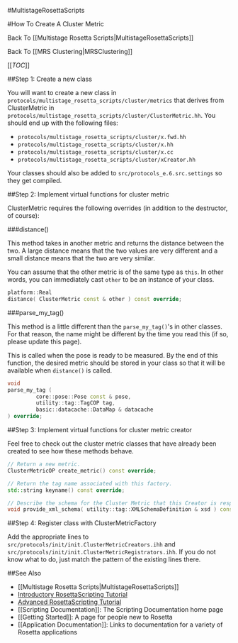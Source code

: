 #MultistageRosettaScripts

#How To Create A Cluster Metric

Back To [[Multistage Rosetta Scripts|MultistageRosettaScripts]]

Back To [[MRS Clustering|MRSClustering]]

[[_TOC_]]

##Step 1: Create a new class

You will want to create a new class in
`protocols/multistage_rosetta_scripts/cluster/metrics`
that derives from ClusterMetric in
`protocols/multistage_rosetta_scripts/cluster/ClusterMetric.hh`.
You should end up with the following files:

- `protocols/multistage_rosetta_scripts/cluster/x.fwd.hh`
- `protocols/multistage_rosetta_scripts/cluster/x.hh`
- `protocols/multistage_rosetta_scripts/cluster/x.cc`
- `protocols/multistage_rosetta_scripts/cluster/xCreator.hh`

Your classes should also be added to `src/protocols_e.6.src.settings`
so they get compiled.

##Step 2: Implement virtual functions for cluster metric

ClusterMetric requires the following overrides
(in addition to the destructor, of course):

###distance()

This method takes in another metric and returns the distance between the two.
A large distance means that the two values are very different
and a small distance means that the two are very similar.

You can assume that the other metric is of the same type as `this`.
In other words, you can immediately cast `other` to be an instance of your class.

```c++
platform::Real
distance( ClusterMetric const & other ) const override;
```

###parse_my_tag()

This method is a little different than the `parse_my_tag()`'s in other classes.
For that reason, the name might be different by the time you read this
(if so, please update this page).

This is called when the pose is ready to be measured.
By the end of this function, the desired metric should
be stored in your class so that it will be available when `distance()` is called.

```c++
void
parse_my_tag (
	     core::pose::Pose const & pose,
	     utility::tag::TagCOP tag,
	     basic::datacache::DataMap & datacache
) override;
```

##Step 3: Implement virtual functions for cluster metric creator

Feel free to check out the cluster metric classes that have already been created to see how these methods behave.

```c++
// Return a new metric.
ClusterMetricOP create_metric() const override;

// Return the tag name associated with this factory.
std::string keyname() const override;

// Describe the schema for the Cluster Metric that this Creator is responsible for
void provide_xml_schema( utility::tag::XMLSchemaDefinition & xsd ) const override;
```

##Step 4: Register class with ClusterMetricFactory

Add the appropriate lines to `src/protocols/init/init.ClusterMetricCreators.ihh`
and `src/protocols/init/init.ClusterMetricRegistrators.ihh`.
If you do not know what to do, just match the pattern of the existing lines there.

##See Also

* [[Multistage Rosetta Scripts|MultistageRosettaScripts]]
* [Introductory RosettaScripting Tutorial](https://www.rosettacommons.org/demos/latest/tutorials/scripting_with_rosettascripts/scripting_with_rosettascripts)
* [Advanced RosettaScripting Tutorial](https://www.rosettacommons.org/demos/latest/tutorials/advanced_scripting_with_rosettascripts/advanced_scripting_with_rosettascripts)
* [[Scripting Documentation]]: The Scripting Documentation home page
* [[Getting Started]]: A page for people new to Rosetta
* [[Application Documentation]]: Links to documentation for a variety of Rosetta applications
